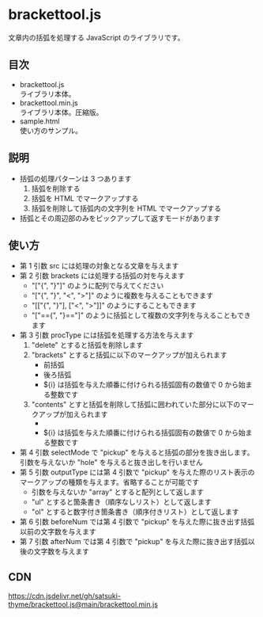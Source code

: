 # brackettool.js
文章内の括弧を処理する JavaScript のライブラリです。

## 目次
* brackettool.js  
ライブラリ本体。
* brackettool.min.js  
ライブラリ本体。圧縮版。
* sample.html  
使い方のサンプル。

## 説明
* 括弧の処理パターンは 3 つあります
    1. 括弧を削除する
    2. 括弧を HTML でマークアップする
    3. 括弧を削除して括弧内の文字列を HTML でマークアップする
* 括弧とその周辺部のみをピックアップして返すモードがあります

## 使い方
* 第 1 引数 src には処理の対象となる文章を与えます
* 第 2 引数 brackets には処理する括弧の対を与えます
    * "\["{", "}"\]" のように配列で与えてください
    * "\["{", "}", "<", ">"\]" のように複数を与えることもできます
    * "\[\["{", "}"\], \["<", ">"\]\]" のようにすることもできます
    * "\["=={", "}=="\]" のように括弧として複数の文字列を与えることもできます
* 第 3 引数 procType には括弧を処理する方法を与えます
    1. "delete" とすると括弧を削除します
    2. "brackets" とすると括弧に以下のマークアップが加えられます
        * 前括弧 <span class="brackets brackets-before brackets-${i}">
        * 後ろ括弧 <span class="brackets brackets-after brackets-${i}">
        * ${i} は括弧を与えた順番に付けられる括弧固有の数値で 0 から始まる整数です
    3. "contents" とすと括弧を削除して括弧に囲われていた部分に以下のマークアップが加えられます
        * <span class="brackets brackets-${i}">
        * ${i} は括弧を与えた順番に付けられる括弧固有の数値で 0 から始まる整数です
* 第 4 引数 selectMode で "pickup" を与えると括弧の部分を抜き出します。引数を与えないか "hole" を与えると抜き出しを行いません
* 第 5 引数 outputType には第 4 引数で "pickup" を与えた際のリスト表示のマークアップの種類を与えます。省略することが可能です
    * 引数を与えないか "array" とすると配列として返します
    * "ul" とすると箇条書き（順序なしリスト）として返します
    * "ol" とすると数字付き箇条書き（順序付きリスト）として返します
* 第 6 引数 beforeNum では第 4 引数で "pickup" を与えた際に抜き出す括弧以前の文字数を与えます
* 第 7 引数 afterNum では第 4 引数で "pickup" を与えた際に抜き出す括弧以後の文字数を与えます

## CDN
https://cdn.jsdelivr.net/gh/satsuki-thyme/brackettool.js@main/brackettool.min.js

